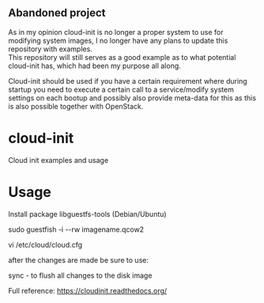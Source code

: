 ## Abandoned project

As in my opinion cloud-init is no longer a proper system to use for modifying system images, I no longer have any plans to update this repository with examples.  
This repository will still serves as a good example as to what potential cloud-init has, which had been my purpose all along.  

Cloud-init should be used if you have a certain requirement where during startup you need to execute a certain call to a service/modify system settings on each bootup and possibly also provide meta-data for this as this is also possible together with OpenStack.

# cloud-init
Cloud init examples and usage

# Usage
Install package libguestfs-tools (Debian/Ubuntu)

sudo guestfish -i --rw imagename.qcow2

vi /etc/cloud/cloud.cfg

after the changes are made be sure to use:

sync - to flush all changes to the disk image

Full reference: https://cloudinit.readthedocs.org/
